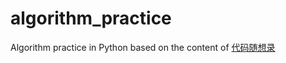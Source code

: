 # algorithm_practice
Algorithm practice in Python based on the content of [代码随想录](https://programmercarl.com)
